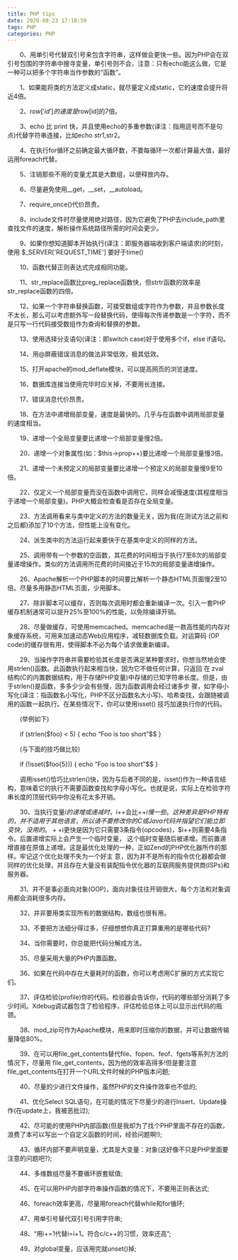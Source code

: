 ```yaml
---
title: PHP tips
date: 2020-08-23 17:18:59
tags: PHP
categories: PHP
---
```



　　0、用单引号代替双引号来包含字符串，这样做会更快一些。因为PHP会在双引号包围的字符串中搜寻变量，单引号则不会，注意：只有echo能这么做，它是一种可以把多个字符串当作参数的“函数”。

　　1、如果能将类的方法定义成static，就尽量定义成static，它的速度会提升将近4倍。

　　2、$row['id'] 的速度是$row[id]的7倍。

　　3、echo 比 print 快，并且使用echo的多重参数(译注：指用逗号而不是句点)代替字符串连接，比如echo $str1,$str2。

　　4、在执行for循环之前确定最大循环数，不要每循环一次都计算最大值，最好运用foreach代替。

　　5、注销那些不用的变量尤其是大数组，以便释放内存。

　　6、尽量避免使用__get，__set，__autoload。

　　7、require_once()代价昂贵。

　　8、include文件时尽量使用绝对路径，因为它避免了PHP去include_path里查找文件的速度，解析操作系统路径所需的时间会更少。

　　9、如果你想知道脚本开始执行(译注：即服务器端收到客户端请求)的时刻，使用 $_SERVER['REQUEST_TIME'] 要好于time()

　　10、函数代替正则表达式完成相同功能。

　　11、str_replace函数比preg_replace函数快，但strtr函数的效率是str_replace函数的四倍。

　　12、如果一个字符串替换函数，可接受数组或字符作为参数，并且参数长度不太长，那么可以考虑额外写一段替换代码，使得每次传递参数是一个字符，而不是只写一行代码接受数组作为查询和替换的参数。

　　13、使用选择分支语句(译注：即switch case)好于使用多个if，else if语句。

　　14、用@屏蔽错误消息的做法非常低效，极其低效。

　　15、打开apache的mod_deflate模块，可以提高网页的浏览速度。

　　16、数据库连接当使用完毕时应关掉，不要用长连接。

　　17、错误消息代价昂贵。

　　18、在方法中递增局部变量，速度是最快的。几乎与在函数中调用局部变量的速度相当。

　　19、递增一个全局变量要比递增一个局部变量慢2倍。

　　20、递增一个对象属性(如：$this->prop++)要比递增一个局部变量慢3倍。

　　21、递增一个未预定义的局部变量要比递增一个预定义的局部变量慢9至10倍。

　　22、仅定义一个局部变量而没在函数中调用它，同样会减慢速度(其程度相当于递增一个局部变量)。PHP大概会检查看是否存在全局变量。

　　23、方法调用看来与类中定义的方法的数量无关，因为我(在测试方法之前和之后都)添加了10个方法，但性能上没有变化。

　　24、派生类中的方法运行起来要快于在基类中定义的同样的方法。

　　25、调用带有一个参数的空函数，其花费的时间相当于执行7至8次的局部变量递增操作。类似的方法调用所花费的时间接近于15次的局部变量递增操作。

　　26、Apache解析一个PHP脚本的时间要比解析一个静态HTML页面慢2至10倍。尽量多用静态HTML页面，少用脚本。

　　27、除非脚本可以缓存，否则每次调用时都会重新编译一次。引入一套PHP缓存机制通常可以提升25%至100%的性能，以免除编译开销。

　　28、尽量做缓存，可使用memcached。memcached是一款高性能的内存对象缓存系统，可用来加速动态Web应用程序，减轻数据库负载。对运算码 (OP code)的缓存很有用，使得脚本不必为每个请求做重新编译。

　　29、当操作字符串并需要检验其长度是否满足某种要求时，你想当然地会使用strlen()函数。此函数执行起来相当快，因为它不做任何计算，只返回 在 zval 结构(C的内置数据结构，用于存储PHP变量)中存储的已知字符串长度。但是，由于strlen()是函数，多多少少会有些慢，因为函数调用会经过诸多步 骤，如字母小写化(译注：指函数名小写化，PHP不区分函数名大小写)、哈希查找，会跟随被调用的函数一起执行。在某些情况下，你可以使用isset() 技巧加速执行你的代码。

　　(举例如下)

　　if (strlen($foo) < 5) { echo “Foo is too short”$$ }

　　(与下面的技巧做比较)

　　if (!isset($foo{5})) { echo “Foo is too short”$$ }

　　调用isset()恰巧比strlen()快，因为与后者不同的是，isset()作为一种语言结构，意味着它的执行不需要函数查找和字母小写化。也就是说，实际上在检验字符串长度的顶层代码中你没有花太多开销。

　　30、当执行变量$i的递增或递减时，$i++会比++$i慢一些。这种差异是PHP特有的，并不适用于其他语言，所以请不要修改你的C或Java代 码并指望它们能立即变快，没用的。++$i更快是因为它只需要3条指令(opcodes)，$i++则需要4条指令。后置递增实际上会产生一个临时变量， 这个临时变量随后被递增。而前置递增直接在原值上递增。这是最优化处理的一种，正如Zend的PHP优化器所作的那样。牢记这个优化处理不失为一个好主 意，因为并不是所有的指令优化器都会做同样的优化处理，并且存在大量没有装配指令优化器的互联网服务提供商(ISPs)和服务器。

　　31、并不是事必面向对象(OOP)，面向对象往往开销很大，每个方法和对象调用都会消耗很多内存。

　　32、并非要用类实现所有的数据结构，数组也很有用。

　　33、不要把方法细分得过多，仔细想想你真正打算重用的是哪些代码?

　　34、当你需要时，你总能把代码分解成方法。

　　35、尽量采用大量的PHP内置函数。

　　36、如果在代码中存在大量耗时的函数，你可以考虑用C扩展的方式实现它们。

　　37、评估检验(profile)你的代码。检验器会告诉你，代码的哪些部分消耗了多少时间。Xdebug调试器包含了检验程序，评估检验总体上可以显示出代码的瓶颈。

　　38、mod_zip可作为Apache模块，用来即时压缩你的数据，并可让数据传输量降低80%。

　　39、在可以用file_get_contents替代file、fopen、feof、fgets等系列方法的情况下，尽量用 file_get_contents，因为他的效率高得多!但是要注意file_get_contents在打开一个URL文件时候的PHP版本问题;

　　40、尽量的少进行文件操作，虽然PHP的文件操作效率也不低的;

　　41、优化Select SQL语句，在可能的情况下尽量少的进行Insert、Update操作(在update上，我被恶批过);

　　42、尽可能的使用PHP内部函数(但是我却为了找个PHP里面不存在的函数，浪费了本可以写出一个自定义函数的时间，经验问题啊!);

　　43、循环内部不要声明变量，尤其是大变量：对象(这好像不只是PHP里面要注意的问题吧?);

　　44、多维数组尽量不要循环嵌套赋值;

　　45、在可以用PHP内部字符串操作函数的情况下，不要用正则表达式;

　　46、foreach效率更高，尽量用foreach代替while和for循环;

　　47、用单引号替代双引号引用字符串;

　　48、“用i+=1代替i=i+1。符合c/c++的习惯，效率还高”;

　　49、对global变量，应该用完就unset()掉;